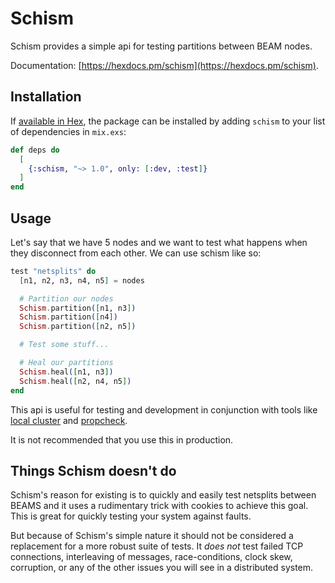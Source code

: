 # Schism

Schism provides a simple api for testing partitions between BEAM nodes.

Documentation: [https://hexdocs.pm/schism](https://hexdocs.pm/schism).

## Installation

If [available in Hex](https://hex.pm/docs/publish), the package can be installed
by adding `schism` to your list of dependencies in `mix.exs`:

```elixir
def deps do
  [
    {:schism, "~> 1.0", only: [:dev, :test]}
  ]
end
```

## Usage

Let's say that we have 5 nodes and we want to test what happens when they
disconnect from each other. We can use schism like so:

```elixir
test "netsplits" do
  [n1, n2, n3, n4, n5] = nodes

  # Partition our nodes
  Schism.partition([n1, n3])
  Schism.partition([n4])
  Schism.partition([n2, n5])

  # Test some stuff...

  # Heal our partitions
  Schism.heal([n1, n3])
  Schism.heal([n2, n4, n5])
end
```

This api is useful for testing and development in conjunction with tools like
[local cluster](https://github.com/whitfin/local-cluster) and [propcheck](https://github.com/alfert/propcheck).

It is not recommended that you use this in production.

## Things Schism doesn't do

Schism's reason for existing is to quickly and easily test netsplits between BEAMS
and it uses a rudimentary trick with cookies to achieve this goal. This is great
for quickly testing your system against faults.

But because of Schism's simple nature it should not be considered a replacement
for a more robust suite of tests. It *does not* test failed TCP connections,
interleaving of messages, race-conditions, clock skew, corruption, or any of
the other issues you will see in a distributed system.
